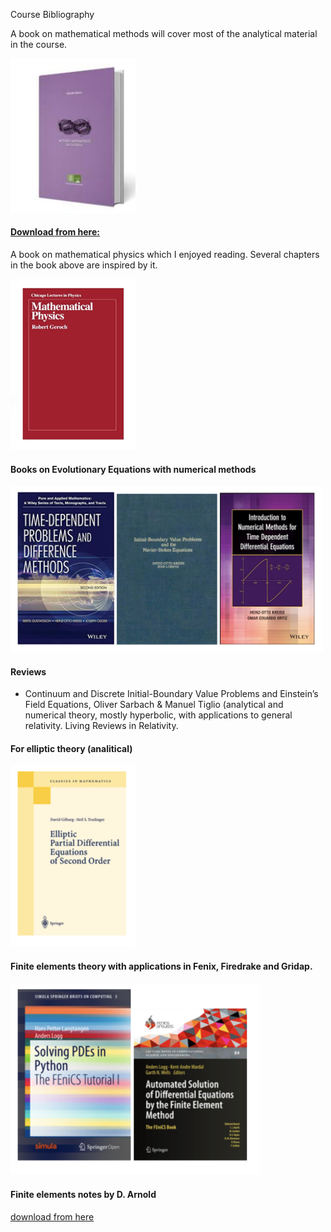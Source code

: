 Course Bibliography

A book on mathematical methods will cover most of the analytical material in the course.

<img src="Images/libro_metodos.png" alt="Mathematical Methods of Physics (in spanish)" width="200">


 
#### [Download from here:](https://github.com/reula/libro_metodos/blob/master/Current_garamond/libro_gar.pdf)

A book on mathematical physics which I enjoyed reading. Several chapters in the book above are inspired by it.

<img src="Images/geroch_book.png" alt="Mathematical Physics" width="200">


#### Books on Evolutionary Equations with numerical methods

<img src="Images/evolution.png" alt="Mathematical Physics" width="500">


#### Reviews
- Continuum and Discrete Initial-Boundary Value Problems and Einstein’s Field Equations, Oliver Sarbach & Manuel Tiglio (analytical and numerical theory, mostly hyperbolic, with applications to general relativity. Living Reviews in Relativity.



#### For elliptic theory (analitical)

<img src="Images/elliptic.png" alt="Mathematical Physics" width="200">


#### Finite elements theory with applications in Fenix, Firedrake and Gridap.

<img src="Images/finite_elements.png" alt="Mathematical Physics" width="400">

#### Finite elements notes by D. Arnold 
[download from here](https://www-users.cse.umn.edu/~arnold/8445-8446.14-15/notes.pdf)

